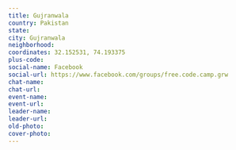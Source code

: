 ```yaml
---
title: Gujranwala
country: Pakistan
state: 
city: Gujranwala
neighborhood: 
coordinates: 32.152531, 74.193375
plus-code:
social-name: Facebook
social-url: https://www.facebook.com/groups/free.code.camp.grw
chat-name:
chat-url:
event-name:
event-url:
leader-name:
leader-url:
old-photo: 
cover-photo:
---
```

